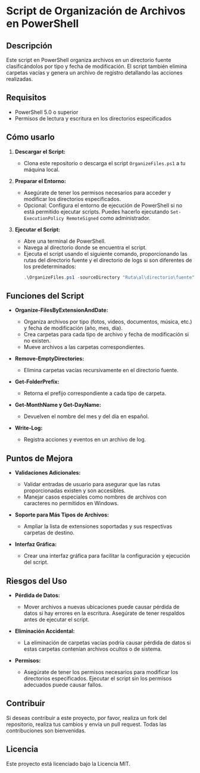 # Script de Organización de Archivos en PowerShell

## Descripción

Este script en PowerShell organiza archivos en un directorio fuente clasificándolos por tipo y fecha de modificación. El script también elimina carpetas vacías y genera un archivo de registro detallando las acciones realizadas.

## Requisitos

- PowerShell 5.0 o superior
- Permisos de lectura y escritura en los directorios especificados

## Cómo usarlo

1. **Descargar el Script:**
   - Clona este repositorio o descarga el script `OrganizeFiles.ps1` a tu máquina local.

2. **Preparar el Entorno:**
   - Asegúrate de tener los permisos necesarios para acceder y modificar los directorios especificados.
   - Opcional: Configura el entorno de ejecución de PowerShell si no está permitido ejecutar scripts. Puedes hacerlo ejecutando `Set-ExecutionPolicy RemoteSigned` como administrador.

3. **Ejecutar el Script:**
   - Abre una terminal de PowerShell.
   - Navega al directorio donde se encuentra el script.
   - Ejecuta el script usando el siguiente comando, proporcionando las rutas del directorio fuente y el directorio de logs si son diferentes de los predeterminados:
     ```powershell
     .\OrganizeFiles.ps1 -sourceDirectory "Ruta\al\directorio\fuente" -logDirectory "Ruta\al\directorio\de\logs"
     ```

## Funciones del Script

- **Organize-FilesByExtensionAndDate:**
  - Organiza archivos por tipo (fotos, videos, documentos, música, etc.) y fecha de modificación (año, mes, día).
  - Crea carpetas para cada tipo de archivo y fecha de modificación si no existen.
  - Mueve archivos a las carpetas correspondientes.

- **Remove-EmptyDirectories:**
  - Elimina carpetas vacías recursivamente en el directorio fuente.

- **Get-FolderPrefix:**
  - Retorna el prefijo correspondiente a cada tipo de carpeta.

- **Get-MonthName y Get-DayName:**
  - Devuelven el nombre del mes y del día en español.

- **Write-Log:**
  - Registra acciones y eventos en un archivo de log.

## Puntos de Mejora

- **Validaciones Adicionales:**
  - Validar entradas de usuario para asegurar que las rutas proporcionadas existen y son accesibles.
  - Manejar casos especiales como nombres de archivos con caracteres no permitidos en Windows.

- **Soporte para Más Tipos de Archivos:**
  - Ampliar la lista de extensiones soportadas y sus respectivas carpetas de destino.

- **Interfaz Gráfica:**
  - Crear una interfaz gráfica para facilitar la configuración y ejecución del script.

## Riesgos del Uso

- **Pérdida de Datos:**
  - Mover archivos a nuevas ubicaciones puede causar pérdida de datos si hay errores en la escritura. Asegúrate de tener respaldos antes de ejecutar el script.

- **Eliminación Accidental:**
  - La eliminación de carpetas vacías podría causar pérdida de datos si estas carpetas contenían archivos ocultos o de sistema.

- **Permisos:**
  - Asegúrate de tener los permisos necesarios para modificar los directorios especificados. Ejecutar el script sin los permisos adecuados puede causar fallos.

## Contribuir

Si deseas contribuir a este proyecto, por favor, realiza un fork del repositorio, realiza tus cambios y envía un pull request. Todas las contribuciones son bienvenidas.

## Licencia

Este proyecto está licenciado bajo la Licencia MIT.

